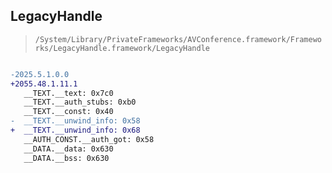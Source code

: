 ## LegacyHandle

> `/System/Library/PrivateFrameworks/AVConference.framework/Frameworks/LegacyHandle.framework/LegacyHandle`

```diff

-2025.5.1.0.0
+2055.48.1.11.1
   __TEXT.__text: 0x7c0
   __TEXT.__auth_stubs: 0xb0
   __TEXT.__const: 0x40
-  __TEXT.__unwind_info: 0x58
+  __TEXT.__unwind_info: 0x68
   __AUTH_CONST.__auth_got: 0x58
   __DATA.__data: 0x630
   __DATA.__bss: 0x630

```
